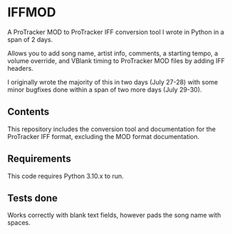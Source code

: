 # IFFMOD
A ProTracker MOD to ProTracker IFF conversion tool I wrote in Python in a span of 2 days.

Allows you to add song name, artist info, comments, a starting tempo, a volume override, and VBlank timing to ProTracker MOD files by adding IFF headers.

I originally wrote the majority of this in two days (July 27-28) with some minor bugfixes done within a span of two more days (July 29-30).

## Contents
This repository includes the conversion tool and documentation for the ProTracker IFF format, excluding the MOD format documentation.

## Requirements
This code requires Python 3.10.x to run.

## Tests done
Works correctly with blank text fields, however pads the song name with spaces.
